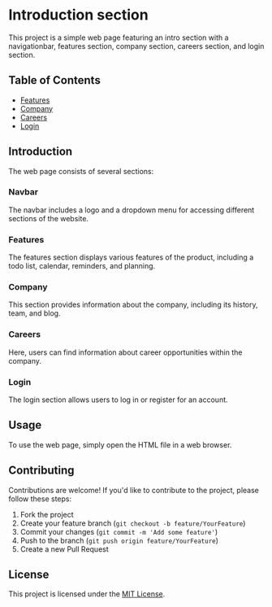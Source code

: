 # Introduction section

This project is a simple web page featuring an intro section with a navigationbar, features section, company section, careers section, and login section.

## Table of Contents


- [Features](#features)
- [Company](#company)
- [Careers](#careers)
- [Login](#login)

## Introduction

The web page consists of several sections:

### Navbar

The navbar includes a logo and a dropdown menu for accessing different sections of the website.

### Features

The features section displays various features of the product, including a todo list, calendar, reminders, and planning.

### Company

This section provides information about the company, including its history, team, and blog.

### Careers

Here, users can find information about career opportunities within the company.

### Login

The login section allows users to log in or register for an account.

## Usage

To use the web page, simply open the HTML file in a web browser.

## Contributing

Contributions are welcome! If you'd like to contribute to the project, please follow these steps:

1. Fork the project
2. Create your feature branch (`git checkout -b feature/YourFeature`)
3. Commit your changes (`git commit -m 'Add some feature'`)
4. Push to the branch (`git push origin feature/YourFeature`)
5. Create a new Pull Request

## License

This project is licensed under the [MIT License](LICENSE).